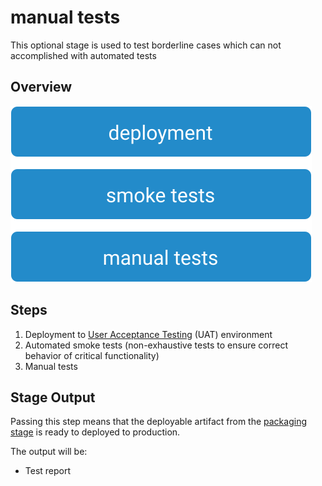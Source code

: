 # manual tests

This optional stage is used to test borderline cases which can not accomplished with automated tests

## Overview

![Manual Tests Stage](images/manual-tests.svg)

## Steps

1. Deployment to [User Acceptance Testing](https://en.wikipedia.org/wiki/Acceptance_testing) (UAT) environment
2. Automated smoke tests (non-exhaustive tests to ensure correct behavior of critical functionality)
3. Manual tests

## Stage Output

Passing this step means that the deployable artifact from the [packaging stage](../02-packaging/README.md) is ready to deployed to production.

The output will be:

* Test report

